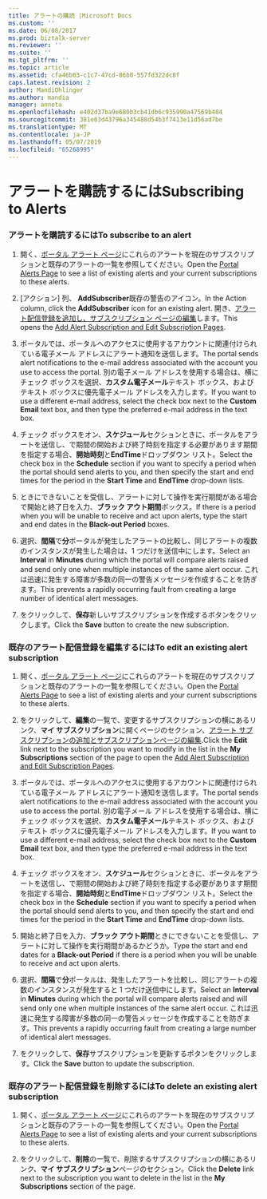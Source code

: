```yaml
---
title: アラートの購読 |Microsoft Docs
ms.custom: ''
ms.date: 06/08/2017
ms.prod: biztalk-server
ms.reviewer: ''
ms.suite: ''
ms.tgt_pltfrm: ''
ms.topic: article
ms.assetid: cfa46b63-c1c7-47cd-86b0-557fd322dc8f
caps.latest.revision: 2
author: MandiOhlinger
ms.author: mandia
manager: anneta
ms.openlocfilehash: e402d37ba9e680b3cb41db6c935990a47569b484
ms.sourcegitcommit: 381e83d43796a345488d54b3f7413e11d56ad7be
ms.translationtype: MT
ms.contentlocale: ja-JP
ms.lasthandoff: 05/07/2019
ms.locfileid: "65268995"
---
```

# <a name="subscribing-to-alerts"></a><span data-ttu-id="fa179-102">アラートを購読するには</span><span class="sxs-lookup"><span data-stu-id="fa179-102">Subscribing to Alerts</span></span>
### <a name="to-subscribe-to-an-alert"></a><span data-ttu-id="fa179-103">アラートを購読するには</span><span class="sxs-lookup"><span data-stu-id="fa179-103">To subscribe to an alert</span></span>  
  
1.  <span data-ttu-id="fa179-104">開く、[ポータル アラート ページ](../esb-toolkit/portal-alerts-page.md)にこれらのアラートを現在のサブスクリプションと既存のアラートの一覧を参照してください。</span><span class="sxs-lookup"><span data-stu-id="fa179-104">Open the [Portal Alerts Page](../esb-toolkit/portal-alerts-page.md) to see a list of existing alerts and your current subscriptions to these alerts.</span></span>  
  
2.  <span data-ttu-id="fa179-105">[アクション] 列、 **AddSubscriber**既存の警告のアイコン。</span><span class="sxs-lookup"><span data-stu-id="fa179-105">In the Action column, click the **AddSubscriber** icon for an existing alert.</span></span> <span data-ttu-id="fa179-106">開き、[アラート配信登録を追加し、サブスクリプション ページの編集](../esb-toolkit/add-alert-subscription-and-edit-subscription-pages.md)します。</span><span class="sxs-lookup"><span data-stu-id="fa179-106">This opens the [Add Alert Subscription and Edit Subscription Pages](../esb-toolkit/add-alert-subscription-and-edit-subscription-pages.md).</span></span>  
  
3.  <span data-ttu-id="fa179-107">ポータルでは、ポータルへのアクセスに使用するアカウントに関連付けられている電子メール アドレスにアラート通知を送信します。</span><span class="sxs-lookup"><span data-stu-id="fa179-107">The portal sends alert notifications to the e-mail address associated with the account you use to access the portal.</span></span> <span data-ttu-id="fa179-108">別の電子メール アドレスを使用する場合は、横にチェック ボックスを選択、**カスタム電子メール**テキスト ボックス、およびテキスト ボックスに優先電子メール アドレスを入力します。</span><span class="sxs-lookup"><span data-stu-id="fa179-108">If you want to use a different e-mail address, select the check box next to the **Custom Email** text box, and then type the preferred e-mail address in the text box.</span></span>  
  
4.  <span data-ttu-id="fa179-109">チェック ボックスをオン、**スケジュール**セクションときに、ポータルをアラートを送信し、で期間の開始および終了時刻を指定する必要があります期間を指定する場合、**開始時刻**と**EndTime**ドロップダウン リスト。</span><span class="sxs-lookup"><span data-stu-id="fa179-109">Select the check box in the **Schedule** section if you want to specify a period when the portal should send alerts to you, and then specify the start and end times for the period in the **Start Time** and **EndTime** drop-down lists.</span></span>  
  
5.  <span data-ttu-id="fa179-110">ときにできないことを受信し、アラートに対して操作を実行期間がある場合で開始と終了日を入力、**ブラック アウト期間**ボックス。</span><span class="sxs-lookup"><span data-stu-id="fa179-110">If there is a period when you will be unable to receive and act upon alerts, type the start and end dates in the **Black-out Period** boxes.</span></span>  
  
6.  <span data-ttu-id="fa179-111">選択、**間隔**で**分**ポータルが発生したアラートの比較し、同じアラートの複数のインスタンスが発生した場合は、1 つだけを送信中にします。</span><span class="sxs-lookup"><span data-stu-id="fa179-111">Select an **Interval** in **Minutes** during which the portal will compare alerts raised and send only one when multiple instances of the same alert occur.</span></span> <span data-ttu-id="fa179-112">これは迅速に発生する障害が多数の同一の警告メッセージを作成することを防ぎます。</span><span class="sxs-lookup"><span data-stu-id="fa179-112">This prevents a rapidly occurring fault from creating a large number of identical alert messages.</span></span>  
  
7.  <span data-ttu-id="fa179-113">をクリックして、**保存**新しいサブスクリプションを作成するボタンをクリックします。</span><span class="sxs-lookup"><span data-stu-id="fa179-113">Click the **Save** button to create the new subscription.</span></span>  
  
### <a name="to-edit-an-existing-alert-subscription"></a><span data-ttu-id="fa179-114">既存のアラート配信登録を編集するには</span><span class="sxs-lookup"><span data-stu-id="fa179-114">To edit an existing alert subscription</span></span>  
  
1.  <span data-ttu-id="fa179-115">開く、[ポータル アラート ページ](../esb-toolkit/portal-alerts-page.md)にこれらのアラートを現在のサブスクリプションと既存のアラートの一覧を参照してください。</span><span class="sxs-lookup"><span data-stu-id="fa179-115">Open the [Portal Alerts Page](../esb-toolkit/portal-alerts-page.md) to see a list of existing alerts and your current subscriptions to these alerts.</span></span>  
  
2.  <span data-ttu-id="fa179-116">をクリックして、**編集**の一覧で、変更するサブスクリプションの横にあるリンク、**マイ サブスクリプション**に開くページのセクション、[アラート サブスクリプションの追加とサブスクリプションページの編集](../esb-toolkit/add-alert-subscription-and-edit-subscription-pages.md).</span><span class="sxs-lookup"><span data-stu-id="fa179-116">Click the **Edit** link next to the subscription you want to modify in the list in the **My Subscriptions** section of the page to open the [Add Alert Subscription and Edit Subscription Pages](../esb-toolkit/add-alert-subscription-and-edit-subscription-pages.md).</span></span>  
  
3.  <span data-ttu-id="fa179-117">ポータルでは、ポータルへのアクセスに使用するアカウントに関連付けられている電子メール アドレスにアラート通知を送信します。</span><span class="sxs-lookup"><span data-stu-id="fa179-117">The portal sends alert notifications to the e-mail address associated with the account you use to access the portal.</span></span> <span data-ttu-id="fa179-118">別の電子メール アドレスを使用する場合は、横にチェック ボックスを選択、**カスタム電子メール**テキスト ボックス、およびテキスト ボックスに優先電子メール アドレスを入力します。</span><span class="sxs-lookup"><span data-stu-id="fa179-118">If you want to use a different e-mail address, select the check box next to the **Custom Email** text box, and then type the preferred e-mail address in the text box.</span></span>  
  
4.  <span data-ttu-id="fa179-119">チェック ボックスをオン、**スケジュール**セクションときに、ポータルをアラートを送信し、で期間の開始および終了時刻を指定する必要があります期間を指定する場合、**開始時刻**と**EndTime**ドロップダウン リスト。</span><span class="sxs-lookup"><span data-stu-id="fa179-119">Select the check box in the **Schedule** section if you want to specify a period when the portal should send alerts to you, and then specify the start and end times for the period in the **Start Time** and **EndTime** drop-down lists.</span></span>  
  
5.  <span data-ttu-id="fa179-120">開始と終了日を入力、**ブラック アウト期間**ときにできないことを受信し、アラートに対して操作を実行期間があるかどうか。</span><span class="sxs-lookup"><span data-stu-id="fa179-120">Type the start and end dates for a **Black-out Period** if there is a period when you will be unable to receive and act upon alerts.</span></span>  
  
6.  <span data-ttu-id="fa179-121">選択、**間隔**で**分**ポータルは、発生したアラートを比較し、同じアラートの複数のインスタンスが発生すると 1 つだけ送信中にします。</span><span class="sxs-lookup"><span data-stu-id="fa179-121">Select an **Interval** in **Minutes** during which the portal will compare alerts raised and will send only one when multiple instances of the same alert occur.</span></span> <span data-ttu-id="fa179-122">これは迅速に発生する障害が多数の同一の警告メッセージを作成することを防ぎます。</span><span class="sxs-lookup"><span data-stu-id="fa179-122">This prevents a rapidly occurring fault from creating a large number of identical alert messages.</span></span>  
  
7.  <span data-ttu-id="fa179-123">をクリックして、**保存**サブスクリプションを更新するボタンをクリックします。</span><span class="sxs-lookup"><span data-stu-id="fa179-123">Click the **Save** button to update the subscription.</span></span>  
  
### <a name="to-delete-an-existing-alert-subscription"></a><span data-ttu-id="fa179-124">既存のアラート配信登録を削除するには</span><span class="sxs-lookup"><span data-stu-id="fa179-124">To delete an existing alert subscription</span></span>  
  
1.  <span data-ttu-id="fa179-125">開く、[ポータル アラート ページ](../esb-toolkit/portal-alerts-page.md)にこれらのアラートを現在のサブスクリプションと既存のアラートの一覧を参照してください。</span><span class="sxs-lookup"><span data-stu-id="fa179-125">Open the [Portal Alerts Page](../esb-toolkit/portal-alerts-page.md) to see a list of existing alerts and your current subscriptions to these alerts.</span></span>  
  
2.  <span data-ttu-id="fa179-126">をクリックして、**削除**の一覧で、削除するサブスクリプションの横にあるリンク、**マイ サブスクリプション**ページのセクション。</span><span class="sxs-lookup"><span data-stu-id="fa179-126">Click the **Delete** link next to the subscription you want to delete in the list in the **My Subscriptions** section of the page.</span></span>